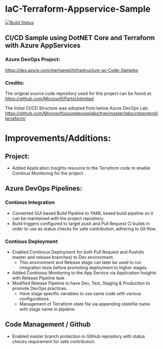 # IaC-Terraform-Appservice-Sample

[![Build Status](https://dev.azure.com/mertsenel/Infrastructure-as-Code-Samples/_apis/build/status/MertSenel.iac-terraform-appservice-sample?branchName=master)](https://dev.azure.com/mertsenel/Infrastructure-as-Code-Samples/_build/latest?definitionId=2&branchName=master)

## CI/CD Sample using DotNET Core and Terraform with Azure AppServices

### Azure DevOps Project: 
https://dev.azure.com/mertsenel/Infrastructure-as-Code-Samples

### Credits:

The original source code repository used for this project can be found at: https://github.com/Microsoft/PartsUnlimited

The Initial CI/CD Structure was adopted from below Azure DevOps Lab: https://github.com/Microsoft/azuredevopslabs/tree/master/labs/vstsextend/terraform/

# Improvements/Additions:

## Project:
- Added Application Insights resource to the Terraform code to enable Contious Monitoring for the project. 

## Azure DevOps Pipelines:
### Contious Integration
- Converted GUI based Build Pipeline to YAML based build pipeline so it can be maintained with the project repository.
- Build triggers configured to target push and Pull Request CI builds in order to use as status checks for safe contribution, adhering to Git flow. 
### Contious Deployment
- Enabled Continous Deployment for both Pull Request and Push(to master and release branches) to Dev environment. 
  - This environment and Release stage can later be used to run integration tests before promoting deployment to higher stages.  
- Added Continous Monitoring to the App Service via Application Insights with Release Pipeline task
- Modified Release Pipeline to have Dev, Test, Staging & Production to promote DevOps practices. 
  - Have stage specific variables to use same code with various configurations.
  - Management of Terraform state file via appending statefile name with stage name in pipeline.

## Code Management / Github
- Enabled master branch protection in GitHub repository with status checks requirement for safe contribution. 

